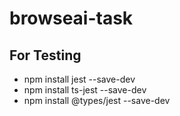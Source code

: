 # browseai-task

## For Testing

- npm install jest --save-dev
- npm install ts-jest --save-dev
- npm install @types/jest --save-dev
